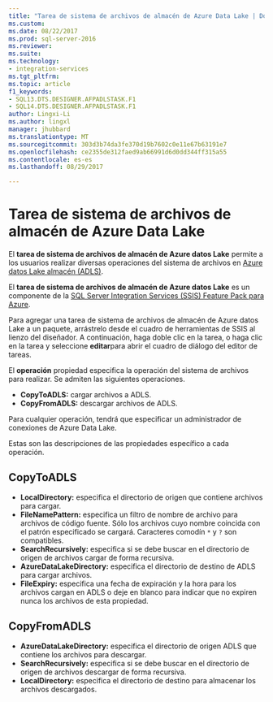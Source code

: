 ```yaml
---
title: "Tarea de sistema de archivos de almacén de Azure Data Lake | Documentos de Microsoft"
ms.custom: 
ms.date: 08/22/2017
ms.prod: sql-server-2016
ms.reviewer: 
ms.suite: 
ms.technology:
- integration-services
ms.tgt_pltfrm: 
ms.topic: article
f1_keywords:
- SQL13.DTS.DESIGNER.AFPADLSTASK.F1
- SQL14.DTS.DESIGNER.AFPADLSTASK.F1
author: Lingxi-Li
ms.author: lingxl
manager: jhubbard
ms.translationtype: MT
ms.sourcegitcommit: 303d3b74da3fe370d19b7602c0e11e67b63191e7
ms.openlocfilehash: ce2355de312faed9ab66991d6d0dd344ff315a55
ms.contentlocale: es-es
ms.lasthandoff: 08/29/2017

---
```

# <a name="azure-data-lake-store-file-system-task"></a>Tarea de sistema de archivos de almacén de Azure Data Lake

El **tarea de sistema de archivos de almacén de Azure datos Lake** permite a los usuarios realizar diversas operaciones del sistema de archivos en [Azure datos Lake almacén (ADLS)](https://azure.microsoft.com/services/data-lake-store/).

El **tarea de sistema de archivos de almacén de Azure datos Lake** es un componente de la [SQL Server Integration Services (SSIS) Feature Pack para Azure](../../integration-services/azure-feature-pack-for-integration-services-ssis.md).

Para agregar una tarea de sistema de archivos de almacén de Azure datos Lake a un paquete, arrástrelo desde el cuadro de herramientas de SSIS al lienzo del diseñador. A continuación, haga doble clic en la tarea, o haga clic en la tarea y seleccione **editar**para abrir el cuadro de diálogo del editor de tareas.

El **operación** propiedad especifica la operación del sistema de archivos para realizar. Se admiten las siguientes operaciones.

* **CopyToADLS:** cargar archivos a ADLS.
* **CopyFromADLS:** descargar archivos de ADLS.

Para cualquier operación, tendrá que especificar un administrador de conexiones de Azure Data Lake.

Estas son las descripciones de las propiedades específico a cada operación.

## <a name="copytoadls"></a>CopyToADLS
* **LocalDirectory:** especifica el directorio de origen que contiene archivos para cargar.
* **FileNamePattern:** especifica un filtro de nombre de archivo para archivos de código fuente. Sólo los archivos cuyo nombre coincida con el patrón especificado se cargará. Caracteres comodín `*` y `?` son compatibles.
* **SearchRecursively:** especifica si se debe buscar en el directorio de origen de archivos cargar de forma recursiva.
* **AzureDataLakeDirectory:** especifica el directorio de destino de ADLS para cargar archivos.
* **FileExpiry:** especifica una fecha de expiración y la hora para los archivos cargan en ADLS o deje en blanco para indicar que no expiren nunca los archivos de esta propiedad.

## <a name="copyfromadls"></a>CopyFromADLS
* **AzureDataLakeDirectory:** especifica el directorio de origen ADLS que contiene los archivos para descargar.
* **SearchRecursively:** especifica si se debe buscar en el directorio de origen de archivos descargar de forma recursiva.
* **LocalDirectory:** especifica el directorio de destino para almacenar los archivos descargados.
